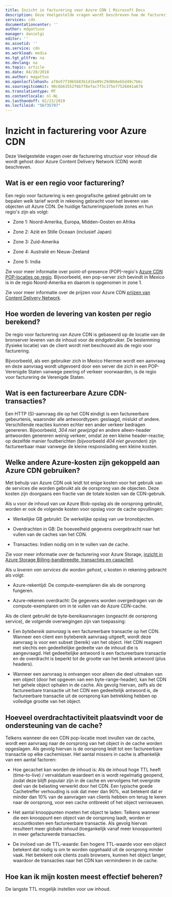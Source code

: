 ```yaml
---
title: Inzicht in facturering voor Azure CDN | Microsoft Docs
description: Deze Veelgestelde vragen wordt beschreven hoe de facturering voor Azure CDN werkt.
services: cdn
documentationcenter: ''
author: mdgattuso
manager: danielgi
editor: ''
ms.assetid: ''
ms.service: cdn
ms.workload: media
ms.tgt_pltfrm: na
ms.devlang: na
ms.topic: article
ms.date: 04/20/2018
ms.author: magattus
ms.openlocfilehash: af8e57f39b5b83b1d1be09c29d8b6eb5d49c7b6c
ms.sourcegitcommit: 90c6b63552f6b7f8efac7f5c375e77526841a678
ms.translationtype: MT
ms.contentlocale: nl-NL
ms.lasthandoff: 02/23/2019
ms.locfileid: "56735797"
---
```

# <a name="understanding-azure-cdn-billing"></a>Inzicht in facturering voor Azure CDN

Deze Veelgestelde vragen over de facturering structuur voor inhoud die wordt gehost door Azure Content Delivery Network (CDN) wordt beschreven.

## <a name="what-is-a-billing-region"></a>Wat is er een regio voor facturering?
Een regio voor facturering is een geografische gebied gebruikt om te bepalen welk tarief wordt in rekening gebracht voor het leveren van objecten uit Azure CDN. De huidige factureringsperiode zones en hun regio's zijn als volgt:

- Zone 1: Noord-Amerika, Europa, Midden-Oosten en Afrika

- Zone 2: Azië en Stille Oceaan (inclusief Japan)

- Zone 3: Zuid-Amerika

- Zone 4: Australië en Nieuw-Zeeland

- Zone 5: India

Zie voor meer informatie over point-of-presence (POP)-regio's [Azure CDN POP-locaties op regio](https://docs.microsoft.com/azure/cdn/cdn-pop-locations). Bijvoorbeeld, een pop-server zich bevindt in Mexico is in de regio Noord-Amerika en daarom is opgenomen in zone 1. 

Zie voor meer informatie over de prijzen voor Azure CDN [prijzen van Content Delivery Network](https://azure.microsoft.com/pricing/details/cdn/).

## <a name="how-are-delivery-charges-calculated-by-region"></a>Hoe worden de levering van kosten per regio berekend?
De regio voor facturering van Azure CDN is gebaseerd op de locatie van de bronserver leveren van de inhoud voor de eindgebruiker. De bestemming (fysieke locatie) van de client wordt niet beschouwd als de regio voor facturering.

Bijvoorbeeld, als een gebruiker zich in Mexico Hiermee wordt een aanvraag en deze aanvraag wordt uitgevoerd door een server die zich in een POP-Verenigde Staten vanwege peering of verkeer voorwaarden, is de regio voor facturering de Verenigde Staten.

## <a name="what-is-a-billable-azure-cdn-transaction"></a>Wat is een factureerbare Azure CDN-transacties?
Een HTTP (S)-aanvraag die op het CDN eindigt is een factureerbare gebeurtenis, waaronder alle antwoordtypen: geslaagd, mislukt of andere. Verschillende reacties kunnen echter een ander verkeer bedragen genereren. Bijvoorbeeld, *304 niet gewijzigd* en andere alleen-header antwoorden genereren weinig verkeer, omdat ze een kleine header-reactie; op dezelfde manier foutberichten (bijvoorbeeld *404 niet gevonden*) zijn factureerbaar maar vanwege de kleine responslading een kleine kosten.

## <a name="what-other-azure-costs-are-associated-with-azure-cdn-use"></a>Welke andere Azure-kosten zijn gekoppeld aan Azure CDN gebruiken?
Met behulp van Azure CDN ook leidt tot enige kosten voor het gebruik van de services die worden gebruikt als de oorsprong van de objecten. Deze kosten zijn doorgaans een fractie van de totale kosten van de CDN-gebruik.

Als u voor de inhoud van uw Azure Blob-opslag als de oorsprong gebruikt, worden er ook de volgende kosten voor opslag voor de cache opvullingen:

- Werkelijke GB gebruikt: De werkelijke opslag van uw bronobjecten.

- Overdrachten in GB: De hoeveelheid gegevens overgebracht naar het vullen van de caches van het CDN.

- Transacties: Indien nodig om in te vullen van de cache.

Zie voor meer informatie over de facturering voor Azure Storage, [inzicht in Azure Storage Billing-bandbreedte, transacties en capaciteit](https://blogs.msdn.microsoft.com/windowsazurestorage/2010/07/08/understanding-windows-azure-storage-billing-bandwidth-transactions-and-capacity/).

Als u *leveren van services die worden gehost*, u kosten in rekening gebracht als volgt:

- Azure-rekentijd: De compute-exemplaren die als de oorsprong fungeren.

- Azure-rekenen overdracht: De gegevens worden overgedragen van de compute-exemplaren om in te vullen van de Azure CDN-cache.

Als de client gebruikt de byte-bereikaanvragen (ongeacht de oorsprong service), de volgende overwegingen zijn van toepassing:

- Een *bytebereik aanvraag* is een factureerbare transactie op het CDN. Wanneer een client een bytebereik aanvraag uitgeeft, wordt deze aanvraag is voor een subset (bereik) van het object. Het CDN reageert met slechts een gedeeltelijke gedeelte van de inhoud die is aangevraagd. Het gedeeltelijke antwoord is een factureerbare transactie en de overdracht is beperkt tot de grootte van het bereik antwoord (plus headers).

- Wanneer een aanvraag is ontvangen voor alleen die deel uitmaken van een object (door het opgeven van een byte-range-header), kan het CDN het gehele object ophalen in de cache. Als gevolg hiervan, zelfs als de factureerbare transactie uit het CDN een gedeeltelijk antwoord is, de factureerbare transactie uit de oorsprong kan betrekking hebben op volledige grootte van het object.

## <a name="how-much-transfer-activity-occurs-to-support-the-cache"></a>Hoeveel overdrachtactiviteit plaatsvindt voor de ondersteuning van de cache?
Telkens wanneer die een CDN pop-locatie moet invullen van de cache, wordt een aanvraag naar de oorsprong van het object in de cache worden opgeslagen. Als gevolg hiervan is de oorsprong leidt tot een factureerbare transactie op elke cachemisser. Het aantal missers in cache is afhankelijk van een aantal factoren:

- Hoe gecachet kan worden de inhoud is: Als de inhoud hoge TTL heeft (time-to-live) / vervaldatum waardeert en is wordt regelmatig geopend, zodat deze blijft populair zijn in de cache en vervolgens het overgrote deel van de belasting verwerkt door het CDN. Een typische goede Cachetreffer verhouding is ook dat meer dan 90%, wat betekent dat er minder dan 10% van de aanvragen van clients hebben om terug te keren naar de oorsprong, voor een cache ontbreekt of het object vernieuwen.

- Het aantal knooppunten moeten het object te laden: Telkens wanneer die een knooppunt een object van de oorsprong laadt, worden er accountkosten een factureerbare transactie. Als gevolg hiervan resulteert meer globale inhoud (toegankelijk vanaf meer knooppunten) in meer gefactureerde transacties.

- De invloed van de TTL-waarde: Een hogere TTL-waarde voor een object betekent dat nodig is om te worden opgehaald uit de oorsprong minder vaak. Het betekent ook clients zoals browsers, kunnen het object langer, waardoor de transacties naar het CDN kan verminderen in de cache.

## <a name="how-do-i-manage-my-costs-most-effectively"></a>Hoe kan ik mijn kosten meest effectief beheren?
De langste TTL mogelijk instellen voor uw inhoud. 
